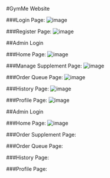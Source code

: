 #GymMe Website

###Login Page:
![image](https://github.com/user-attachments/assets/458cf273-1a01-4aac-8a13-713e28348cf1)

###Register Page:
![image](https://github.com/user-attachments/assets/bf07b86e-1fe5-488f-a3e4-51af520766ff)

##Admin Login

###Home Page:
![image](https://github.com/user-attachments/assets/a1ab4426-5cc6-4483-a526-fd88efc18e95)

###Manage Supplement Page:
![image](https://github.com/user-attachments/assets/98b82417-f9f3-41e3-b538-776782727cbb)

###Order Queue Page:
![image](https://github.com/user-attachments/assets/0eb3b9ea-c0ea-455e-bcbc-4ea65383be28)

###History Page:
![image](https://github.com/user-attachments/assets/4b33746b-6d0c-4e2d-aee7-02d8e0896503)

###Profile Page:
![image](https://github.com/user-attachments/assets/1a3b56d2-b767-4717-b41e-f8492ca3a7d4)

##Admin Login

###Home Page:
![image](https://github.com/user-attachments/assets/15087382-7108-47f2-98c8-0a369f1bea6e)

###Order Supplement Page:

###Order Queue Page:

###History Page:

###Profile Page:



